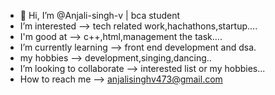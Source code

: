 - 👋 Hi, I’m @Anjali-singh-v | bca student 
-  I’m interested               --> tech related work,hachathons,startup....
-  I'm  good at                 --> c++,html,management the task....
-  I’m currently learning       --> front end development and dsa.
-  my hobbies                   --> development,singing,dancing.. 
-  I’m looking to collaborate   --> interested list or my hobbies...
-  How to reach me              --> anjalisinghv473@gmail.com

<!---
Anjali-singh-v/Anjali-singh-v is a ✨ special ✨ repository because its `README.md` (this file) appears on your GitHub profile.
You can click the Preview link to take a look at your changes.
--->
